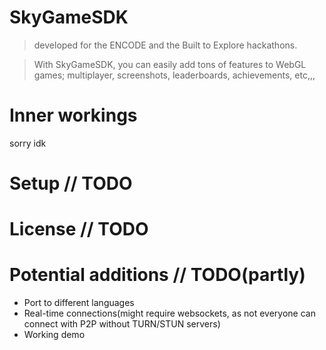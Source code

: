# SkyGameSDK
> developed for the ENCODE and the Built to Explore hackathons.

> With SkyGameSDK, you can easily add tons of features to WebGL games; multiplayer, screenshots, leaderboards, achievements, etc,,,

# Inner workings
sorry idk

# Setup // TODO

# License // TODO

# Potential additions // TODO(partly)
* Port to different languages
* Real-time connections(might require websockets, as not everyone can connect with P2P without TURN/STUN servers)
* Working demo
